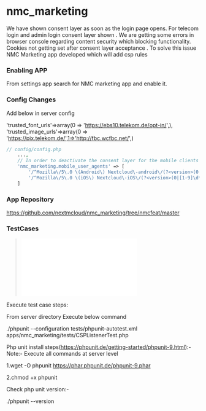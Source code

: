 # nmc_marketing

We have shown consent layer as soon as the login page opens. For telecom login and admin login consent layer shown . We are getting some errors in browser console regarding content security which blocking functionality. Cookies not getting set after consent layer acceptance .
To solve this issue NMC Marketing app developed which will add csp rules


### Enabling APP

From settings app search for NMC marketing app and enable it.

### Config Changes

Add below in server config

'trusted_font_urls'=>array(0 => 'https://ebs10.telekom.de/opt-in/',),
'trusted_image_urls'=>array(0 => 'https://pix.telekom.de/',1=>'http://fbc.wcfbc.net/',)

```php
// config/config.php
    ...,
    // In order to deactivate the consent layer for the mobile clients we have to configure the identifiable user agents of those clients
    'nmc_marketing.mobile_user_agents' => [
        '/^Mozilla\/5\.0 \(Android\) Nextcloud\-android\/(?<version>(0|[1-9]\d*)\.(0|[1-9]\d*)\.(0|[1-9]\d*)).*$/',
        '/^Mozilla\/5\.0 \(iOS\) Nextcloud\-iOS\/(?<version>(0|[1-9]\d*)\.(0|[1-9]\d*)\.(0|[1-9]\d*)).*$/',
    ]
```

### App Repository 
https://github.com/nextmcloud/nmc_marketing/tree/nmcfeat/master


### TestCases

> ![Testcases](tests/CSPListnerTest.php)

Execute test case steps:

From server directory Execute below command

./phpunit --configuration tests/phpunit-autotest.xml apps/nmc_marketing/tests/CSPListenerTest.php


Php unit install steps(https://phpunit.de/getting-started/phpunit-9.html):-
Note:- Execute all commands at server level

1.wget -O phpunit https://phar.phpunit.de/phpunit-9.phar

2.chmod +x phpunit

Check php unit version:- 

./phpunit --version

